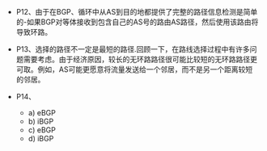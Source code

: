 - P12、由于在BGP、循环中从AS到⽬的地都提供了完整的路径信息检测是简单的-如果BGP对等体接收到包含⾃⼰的AS号的路由AS路径，然后使⽤该路由将导致环路。

- P13、选择的路径不⼀定是最短的路径.回顾⼀下，在路线选择过程中有许多问题需要考虑。由于经济原因，较⻓的⽆环路路径很可能⽐较短的⽆环路路径更可取。例如，AS可能更愿意将流量发送给⼀个邻居，⽽不是另⼀个距离较短的邻居。

- P14、
  + a) eBGP
  + b) iBGP
  + c) eBGP
  + d) iBGP
